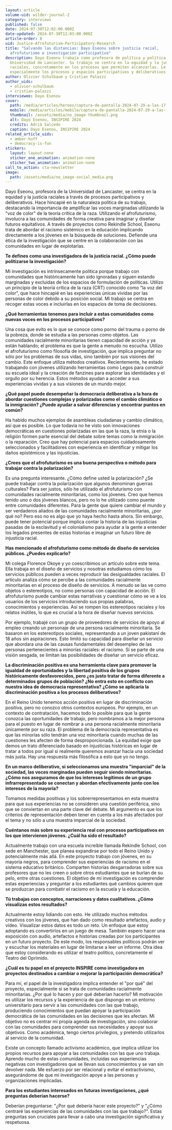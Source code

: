 ```yaml
---
layout: article
volume-uid: wilder-journal-2
category: interviews
published: false
date: 2024-07-30T12:02:00.000Z
date-updated: 2024-07-30T12:03:00.000Z
article-order: 8
uid: Justice-Afrofuturism-Participatory-Research
title: "Salvando las distancias: Dayo Eseonu sobre justicia racial,
  afrofuturismo e investigación participativa"
description: Dayo Eseonu trabaja como profesora de política y política en la
  Universidad de Lancaster. Su trabajo se centra en la equidad y la justicia
  raciales, concretamente en los procesos que permiten alcanzarlas. Le interesan
  especialmente los procesos y espacios participativos y deliberativos.
author: Olivier Schulbaum y Cristian Palazzi
author_uids:
  - olivier-schulbaum
  - cristian-palazzi
interviewee: Dayo Esenou
cover:
  path: /media/articles/heroes/captura-de-pantalla-2024-07-29-a-las-17.14.44.png
  mobile: /media/articles/mobile/captura-de-pantalla-2024-07-29-a-las-17.14.44.png
  thumbnail: /assets/media/no_image-thumbnail.png
  alt: Dayo Esenou, INSIPIRE 2024
  credits: Adrià Salcedo
  caption: Dayo Esenou, INSIPIRE 2024
related_article_uids:
  - amber-huff
  - democracy-is-fun
stickers:
  layout: layout-none
  sticker_one_animation: animation-none
  sticker_two_animation: animation-none
call_to_action: cta-newsletter
image:
  path: /assets/media/no_image-social_media.png
---
```

Dayo Eseonu, profesora de la Universidad de Lancaster, se centra en la equidad y la justicia raciales a través de procesos participativos y deliberativos. Hace hincapié en la naturaleza política de su trabajo, destacando la importancia de amplificar las voces marginadas utilizando la "voz de color" de la teoría crítica de la raza. Utilizando el afrofuturismo, involucra a las comunidades de forma creativa para imaginar y diseñar futuros equitativos. A través de proyectos como Rekindle School, Eseonu trata de abordar el racismo sistémico en la educación implicando directamente a los jóvenes en la búsqueda de soluciones. Defiende una ética de la investigación que se centre en la colaboración con las comunidades en lugar de explotarlas.

**Te defines como una investigadora de la justicia racial. ¿Cómo puede politizarse la investigación?**

Mi investigación es intrínsecamente política porque trabajo con comunidades que históricamente han sido ignoradas y siguen estando marginadas y excluidas de los espacios de formulación de políticas. Utilizo un principio de la teoría crítica de la raza (CRT) conocido como “la voz del color”, que hace hincapié en las experiencias únicas vividas por las personas de color debido a su posición social. Mi trabajo se centra en recoger estas voces e incluirlas en los espacios de toma de decisiones.

**¿Qué herramientas tenemos para incluir a estas comunidades como nuevas voces en los procesos participativos?**

Una cosa que evito es lo que se conoce como porno del trauma o porno de la pobreza, donde se estudia a las personas como objetos. Las comunidades racialmente minoritarias tienen capacidad de acción y ya están hablando; el problema es que la gente a menudo no escucha. Utilizo el afrofuturismo como filosofía de investigación, que implica preguntar no sólo por los problemas de sus vidas, sino también por sus visiones del cambio. Este enfoque utiliza métodos creativos. Recientemente, he estado trabajando con jóvenes utilizando herramientas como Legos para construir su escuela ideal y la creación de fanzines para explorar las identidades y el orgullo por su herencia. Estos métodos ayudan a acceder a sus experiencias vividas y a sus visiones de un mundo mejor.

**¿Qué papel puede desempeñar la democracia deliberativa a la hora de abordar cuestiones complejas y polarizadas como el cambio climático o la inmigración? ¿Puede ayudar a salvar diferencias y encontrar puntos en común?**

Ha habido muchos ejemplos de asambleas ciudadanas y cambio climático, así que es posible. Lo que todavía no he visto son innovaciones democráticas en cuestiones polarizadas en las que la raza, la etnia o la religión formen parte esencial del debate sobre temas como la inmigración o la reparación. Creo que hay potencial para espacios cuidadosamente seleccionados y facilitadores con experiencia en identificar y mitigar los daños epistémicos y las injusticias.

**¿Crees que el afrofuturismo es una buena perspectiva o método para trabajar contra la polarización?**

Es una pregunta interesante. ¿Cómo define usted la polarización? ¿Se puede trabajar contra la polarización que algunos denominan guerras culturales? Para ser justos, sólo he utilizado el afrofuturismo con comunidades racialmente minoritarias, como los jóvenes. Creo que hemos tenido uno o dos jóvenes blancos, pero no lo he utilizado como puente entre comunidades diferentes. Para la gente que quiere cambiar el mundo y ser verdaderos aliados de las comunidades racialmente minoritarias, ¿por qué no? Pero eso no es algo que yo haya hecho hasta ahora. Sin embargo, puede tener potencial porque implica contar la historia de las injusticias pasadas de la esclavitud y el colonialismo para ayudar a la gente a entender los legados presentes de estas historias e imaginar un futuro libre de injusticia racial.

**Has mencionado el afrofuturismo como método de diseño de servicios públicos. ¿Puedes explicarlo?**

Mi colega Florence Okoye y yo coescribimos un artículo sobre este tema. Ella trabaja en el diseño de servicios y nosotras estudiamos cómo los servicios públicos pueden a veces reproducir las desigualdades raciales. El artículo analiza cómo se percibe a las comunidades racialmente minoritarias en el proceso de diseño de servicios. A menudo se las ve como objetos o estereotipos, no como personas con capacidad de acción. El afrofuturismo puede cambiar estas narrativas y cuestionar cómo se ve a los usuarios de los servicios introduciendo sus propias palabras, conocimientos y experiencias. Así se rompen los estereotipos raciales y los relatos inútiles, lo que es crucial a la hora de diseñar nuevos servicios.

Por ejemplo, trabajé con un grupo de proveedores de servicios de apoyo al empleo creando un personaje de una persona racialmente minoritaria. Se basaron en los estereotipos sociales, representando a un joven pakistaní de 18 años sin aspiraciones. Esto limitó su capacidad para diseñar un servicio que abordara una de las causas fundamentales del desempleo de las personas pertenecientes a minorías raciales: el racismo. Si se parte de una visión sesgada, se limitan las posibilidades de diseñar un servicio eficaz.

**La discriminación positiva es una herramienta clave para promover la igualdad de oportunidades y la libertad positiva de los grupos históricamente desfavorecidos, pero ¿es justo tratar de forma diferente a determinados grupos de población? ¿No entra esto en conflicto con nuestra idea de democracia representativa? ¿Cómo se aplicaría la discriminación positiva a los procesos deliberativos?**

En el Reino Unido tenemos acción positiva en lugar de discriminación positiva, pero no conozco otros contextos europeos. Por ejemplo, en un contexto de contratación, hacemos todo lo posible para que la gente conozca las oportunidades de trabajo, pero nombramos a la mejor persona para el puesto en lugar de nombrar a una persona racialmente minoritaria únicamente por su raza. El problema de la democracia representativa es que las minorías sólo tendrán una voz minoritaria cuando muchas de las cuestiones les afecten de forma desproporcionada. La equidad exige que demos un trato diferenciado basado en injusticias históricas en lugar de tratar a todos por igual si realmente queremos avanzar hacia una sociedad más justa. Hay una respuesta más filosófica a esto que yo no tengo.

**En un marco deliberativo, si seleccionamos una muestra "imparcial" de la sociedad, las voces marginadas pueden seguir siendo minoritarias. ¿Cómo nos aseguramos de que los intereses legítimos de un grupo infrarrepresentado se conectan y abordan efectivamente junto con los intereses de la mayoría?**

Tomamos medidas positivas y los sobrerrepresentamos en esta muestra para que sus experiencias no se consideren una cuestión periférica, sino que se conviertan en una parte clave del debate. Mi argumento es que los criterios de representación deben tener en cuenta a los más afectados por el tema y no sólo a una muestra imparcial de la sociedad.

**Cuéntanos más sobre su experiencia real con procesos participativos en los que intervienen jóvenes. ¿Cuál ha sido el resultado?**

Actualmente trabajo con una escuela increíble llamada Rekindle School, con sede en Manchester, que planea expandirse por todo el Reino Unido y potencialmente más allá. En este proyecto trabajo con jóvenes, en su mayoría negros, para comprender sus experiencias de racismo en el sistema educativo británico. Comparten historias desgarradoras sobre sus profesores que no les creen o sobre otros estudiantes que se burlan de su pelo, entre otras cuestiones. El objetivo de mi investigación es comprender estas experiencias y preguntar a los estudiantes qué cambios quieren que se produzcan para combatir el racismo en la escuela y la educación.

**Tú trabajas con conceptos, narraciones y datos cualitativos. ¿Cómo visualizas estos resultados?**

Actualmente estoy lidiando con esto. He utilizado muchos métodos creativos con los jóvenes, que han dado como resultado artefactos, audio y vídeo. Visualizar estos datos es todo un reto. Un enfoque que estoy adoptando es convertirlos en un juego de mesa. También espero hacer una exposición con audio, artefactos e historias creadas por los participantes en un futuro proyecto. De este modo, los responsables políticos podrán ver y escuchar los materiales en lugar de limitarse a leer un informe. Otra idea que estoy considerando es utilizar el teatro político, concretamente el Teatro del Oprimido.

**¿Cuál es tu papel en el proyecto INSPIRE como investigadora en proyectos destinados a cambiar o mejorar la participación democrática?**

Para mí, el papel de la investigadora implica entender el "por qué" del proyecto, especialmente si se trata de comunidades racialmente minoritarias. ¿Por qué lo hacen y por qué deberían hacerlo? Mi motivación es utilizar los recursos y la experiencia de que dispongo en un entorno universitario para servir a las comunidades con las que trabajo, produciendo conocimientos que puedan apoyar la participación democrática de las comunidades en las decisiones que les afectan. Mi objetivo no es centrar mi propia agenda de investigación, sino colaborar con las comunidades para comprender sus necesidades y apoyar sus objetivos. Como académica, tengo ciertos privilegios, y pretendo utilizarlos al servicio de la comunidad.

Existe un concepto llamado activismo académico, que implica utilizar los propios recursos para apoyar a las comunidades con las que uno trabaja. Aprendo mucho de estas comunidades, incluidas sus experiencias negativas con investigadores que se llevan sus conocimientos y se van sin devolver nada. Me esfuerzo por ser relacional y evitar el extractivismo, asegurándome de que mi investigación apoye a las personas y organizaciones implicadas.

**Para los estudiantes interesados en futuras investigaciones, ¿qué preguntas deberían hacerse?**

Deberían preguntarse: "¿Por qué debería hacer este proyecto?" y "¿Cómo centraré las experiencias de las comunidades con las que trabajo?". Estas preguntas son cruciales para llevar a cabo una investigación significativa y respetuosa.
